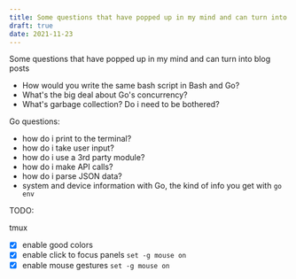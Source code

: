 ```yaml
---
title: Some questions that have popped up in my mind and can turn into blog posts
draft: true
date: 2021-11-23
---
```


Some questions that have popped up in my mind and can turn into blog posts

- How would you write the same bash script in Bash and Go?
- What's the big deal about Go's concurrency?
- What's garbage collection? Do i need to be bothered?

Go questions:

- how do i print to the terminal?
- how do i take user input?
- how do i use a 3rd party module?
- how do i make API calls?
- how do i parse JSON data?
- system and device information with Go, the kind of info you get with `go env`

TODO:

tmux

- [x] enable good colors
- [x] enable click to focus panels `set -g mouse on`
- [x] enable mouse gestures `set -g mouse on`

